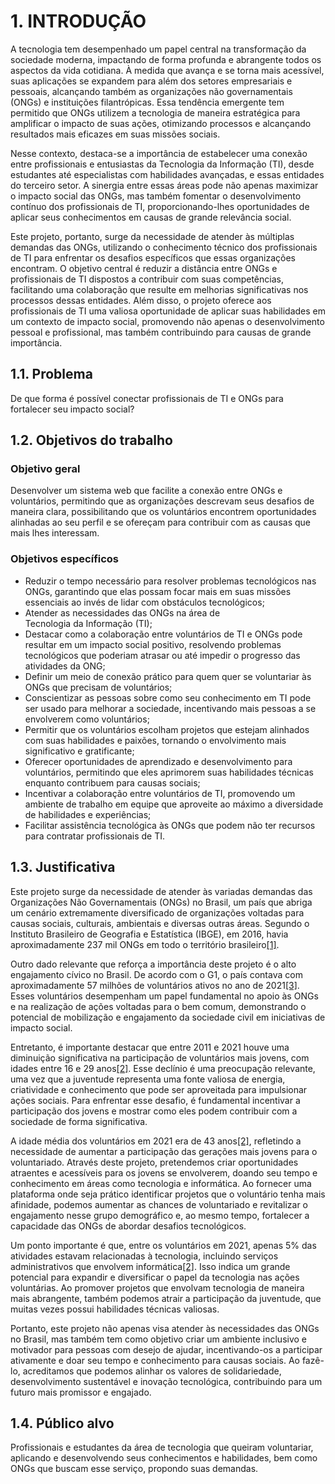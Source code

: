 # 1. INTRODUÇÃO

A tecnologia tem desempenhado um papel central na transformação da sociedade moderna, impactando de forma profunda e abrangente todos os aspectos da vida cotidiana. À medida que avança e se torna mais acessível, suas aplicações se expandem para além dos setores empresariais e pessoais, alcançando também as organizações não governamentais (ONGs) e instituições filantrópicas. Essa tendência emergente tem permitido que ONGs utilizem a tecnologia de maneira estratégica para amplificar o impacto de suas ações, otimizando processos e alcançando resultados mais eficazes em suas missões sociais.

Nesse contexto, destaca-se a importância de estabelecer uma conexão entre profissionais e entusiastas da Tecnologia da Informação (TI), desde estudantes até especialistas com habilidades avançadas, e essas entidades do terceiro setor. A sinergia entre essas áreas pode não apenas maximizar o impacto social das ONGs, mas também fomentar o desenvolvimento contínuo dos profissionais de TI, proporcionando-lhes oportunidades de aplicar seus conhecimentos em causas de grande relevância social.

Este projeto, portanto, surge da necessidade de atender às múltiplas demandas das ONGs, utilizando o conhecimento técnico dos profissionais de TI para enfrentar os desafios específicos que essas organizações encontram. O objetivo central é reduzir a distância entre ONGs e profissionais de TI dispostos a contribuir com suas competências, facilitando uma colaboração que resulte em melhorias significativas nos processos dessas entidades. Além disso, o projeto oferece aos profissionais de TI uma valiosa oportunidade de aplicar suas habilidades em um contexto de impacto social, promovendo não apenas o desenvolvimento pessoal e profissional, mas também contribuindo para causas de grande importância.

## 1.1. Problema

De que forma é possível conectar profissionais de TI e ONGs para fortalecer seu impacto social?

## 1.2. Objetivos do trabalho

### Objetivo geral

Desenvolver um sistema web que facilite a conexão entre ONGs e voluntários, permitindo que as organizações descrevam seus desafios de maneira clara, possibilitando que os voluntários encontrem oportunidades alinhadas ao seu perfil e se ofereçam para contribuir com as causas que mais lhes interessam.

### Objetivos específicos

- Reduzir o tempo necessário para resolver problemas tecnológicos nas ONGs, garantindo que elas possam focar mais em suas missões essenciais ao invés de lidar com obstáculos tecnológicos;
- Atender as necessidades das ONGs na área de Tecnologia da Informação (TI);
- Destacar como a colaboração entre voluntários de TI e ONGs pode resultar em um impacto social positivo, resolvendo problemas tecnológicos que poderiam atrasar ou até impedir o progresso das atividades da ONG;
- Definir um meio de conexão prático para quem quer se voluntariar às ONGs que precisam de voluntários;
- Conscientizar as pessoas sobre como seu conhecimento em TI pode ser usado para melhorar a sociedade, incentivando mais pessoas a se envolverem como voluntários;
- Permitir que os voluntários escolham projetos que estejam alinhados com suas habilidades e paixões, tornando o envolvimento mais significativo e gratificante;
- Oferecer oportunidades de aprendizado e desenvolvimento para voluntários, permitindo que eles aprimorem suas habilidades técnicas enquanto contribuem para causas sociais;
- Incentivar a colaboração entre voluntários de TI, promovendo um ambiente de trabalho em equipe que aproveite ao máximo a diversidade de habilidades e experiências;
- Facilitar assistência tecnológica às ONGs que podem não ter recursos para contratar profissionais de TI.

## 1.3. Justificativa

Este projeto surge da necessidade de atender às variadas demandas das Organizações Não Governamentais (ONGs) no Brasil, um país que abriga um cenário extremamente diversificado de organizações voltadas para causas sociais, culturais, ambientais e diversas outras áreas. Segundo o Instituto Brasileiro de Geografia e Estatística (IBGE), em 2016, havia aproximadamente 237 mil ONGs em todo o território brasileiro[[1]](../docs/references.md).

Outro dado relevante que reforça a importância deste projeto é o alto engajamento cívico no Brasil. De acordo com o G1, o país contava com aproximadamente 57 milhões de voluntários ativos no ano de 2021[[3]](../docs/references.md). Esses voluntários desempenham um papel fundamental no apoio às ONGs e na realização de ações voltadas para o bem comum, demonstrando o potencial de mobilização e engajamento da sociedade civil em iniciativas de impacto social.

Entretanto, é importante destacar que entre 2011 e 2021 houve uma diminuição significativa na participação de voluntários mais jovens, com idades entre 16 e 29 anos[[2]](../docs/references.md). Esse declínio é uma preocupação relevante, uma vez que a juventude representa uma fonte valiosa de energia, criatividade e conhecimento que pode ser aproveitada para impulsionar ações sociais. Para enfrentar esse desafio, é fundamental incentivar a participação dos jovens e mostrar como eles podem contribuir com a sociedade de forma significativa.

A idade média dos voluntários em 2021 era de 43 anos[[2]](../docs/references.md), refletindo a necessidade de aumentar a participação das gerações mais jovens para o voluntariado. Através deste projeto, pretendemos criar oportunidades atraentes e acessíveis para os jovens se envolverem, doando seu tempo e conhecimento em áreas como tecnologia e informática. Ao fornecer uma plataforma onde seja prático identificar projetos que o voluntário tenha mais afinidade, podemos aumentar as chances de voluntariado e revitalizar o engajamento nesse grupo demográfico e, ao mesmo tempo, fortalecer a capacidade das ONGs de abordar desafios tecnológicos.

Um ponto importante é que, entre os voluntários em 2021, apenas 5% das atividades estavam relacionadas à tecnologia, incluindo serviços administrativos que envolvem informática[[2]](../docs/references.md). Isso indica um grande potencial para expandir e diversificar o papel da tecnologia nas ações voluntárias. Ao promover projetos que envolvam tecnologia de maneira mais abrangente, também podemos atrair a participação da juventude, que muitas vezes possui habilidades técnicas valiosas.

Portanto, este projeto não apenas visa atender às necessidades das ONGs no Brasil, mas também tem como objetivo criar um ambiente inclusivo e motivador para pessoas com desejo de ajudar, incentivando-os a participar ativamente e doar seu tempo e conhecimento para causas sociais. Ao fazê-lo, acreditamos que podemos alinhar os valores de solidariedade, desenvolvimento sustentável e inovação tecnológica, contribuindo para um futuro mais promissor e engajado.

## 1.4. Público alvo

Profissionais e estudantes da área de tecnologia que queiram voluntariar, aplicando e desenvolvendo seus conhecimentos e habilidades, bem como ONGs que buscam esse serviço, propondo suas demandas.
